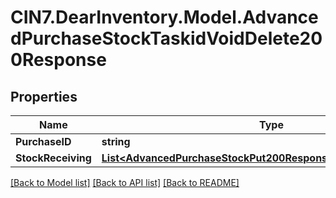# CIN7.DearInventory.Model.AdvancedPurchaseStockTaskidVoidDelete200Response

## Properties

| Name               | Type                                                                                                                                | Description | Notes      |
| ------------------ | ----------------------------------------------------------------------------------------------------------------------------------- | ----------- | ---------- |
| **PurchaseID**     | **string**                                                                                                                          |             | [optional] |
| **StockReceiving** | [**List&lt;AdvancedPurchaseStockPut200ResponseStockReceivingInner&gt;**](AdvancedPurchaseStockPut200ResponseStockReceivingInner.md) |             | [optional] |

[[Back to Model list]](../README.md#documentation-for-models) [[Back to API list]](../README.md#documentation-for-api-endpoints) [[Back to README]](../README.md)
